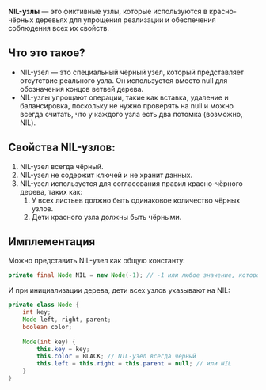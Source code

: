 **NIL-узлы** — это фиктивные узлы, которые используются в красно-чёрных деревьях для упрощения реализации и обеспечения соблюдения всех их свойств.


## Что это такое?

- NIL-узел — это специальный чёрный узел, который представляет отсутствие реального узла. Он используется вместо null для обозначения концов ветвей дерева.
- NIL-узлы упрощают операции, такие как вставка, удаление и балансировка, поскольку не нужно проверять на null и можно всегда считать, что у каждого узла есть два потомка (возможно, NIL).


## Свойства NIL-узлов:

1. NIL-узел всегда чёрный.
2. NIL-узел не содержит ключей и не хранит данных.
3. NIL-узел используется для согласования правил красно-чёрного дерева, таких как:
	1. У всех листьев должно быть одинаковое количество чёрных узлов.
	2. Дети красного узла должны быть чёрными.


## Имплементация

Можно представить NIL-узел как общую константу:

``` java
private final Node NIL = new Node(-1); // -1 или любое значение, которое не используется
```

И при инициализации дерева, дети всех узлов указывают на NIL:

``` java
private class Node {
    int key;
    Node left, right, parent;
    boolean color;
	
    Node(int key) {
        this.key = key;
        this.color = BLACK; // NIL-узел всегда чёрный
        this.left = this.right = this.parent = null; // или NIL
    }
}
```